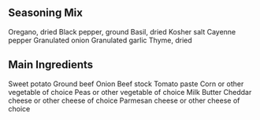 ## Seasoning Mix
Oregano, dried
Black pepper, ground
Basil, dried
Kosher salt
Cayenne pepper
Granulated onion
Granulated garlic
Thyme, dried

## Main Ingredients
Sweet potato
Ground beef
Onion
Beef stock
Tomato paste
Corn or other vegetable of choice
Peas or other vegetable of choice
Milk
Butter
Cheddar cheese or other cheese of choice
Parmesan cheese or other cheese of choice
